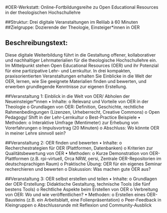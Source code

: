 #OER-Werkstatt: Online-Fortbildungsreihe zu Open Educational Resources in der theologischen Hochschullehre

##Struktur: Drei digitale Veranstaltungen im Relilab à 60 Minuten
##Zielgruppe: Dozierende der Theologie, Einsteiger*innen in OER
## Beschreibungstext: 
Diese digitale Weiterbildung führt in die Gestaltung offener, kollaborativer und nachhaltiger Lehrmaterialien für die theologische Hochschullehre ein. Im Mittelpunkt stehen Open Educational Resources (OER) und ihr Potenzial für eine partizipative Lehr- und Lernkultur. In drei kompakten, praxisorientierten Veranstaltungen erhalten Sie Einblicke in die Welt der OER, lernen, wie Sie geeignete Materialien finden und bewerten, und erwerben grundlegende Kenntnisse zur eigenen Erstellung.
	
##Veranstaltung 1: Einblick in die Welt von OER/ Abholen der Neueinsteiger*innen 
•	Inhalte:
o	Relevanz und Vorteile von OER in der Theologie
o	Grundlagen von OER: Definition, Geschichte, rechtliche Rahmenbedingungen (Lizenzen, Urheberrecht, Creative Commons)
o	Open Pedagogy/ Shift in der Lehr-Lernkultur
o	Best-Practice Beispiele
•	Methoden:
o	Interaktive Umfrage (Mentimeter) zur Erhebung von Vorerfahrungen
o	Impulsvortrag (20 Minuten)
o	Abschluss: Wo könnte OER in meiner Lehre sinnvoll sein?

##Veranstaltung 2: OER finden und bewerten
•	Inhalte:
o	Recherchestrategien für OER (Plattformen, Datenbanken)
o	Kriterien zur Qualitätsbewertung von OER
•	Methoden:
o	Kurze Demonstration von OER-Plattformen (z.B. rpi-virtuell, Orca NRW, oersi, Zentrale OER-Repositorien im deutschsprachigen Raum)
o	Praktische Übung: OER für ein eigenes Seminar recherchieren und bewerten
o	Diskussion: Was machen gute OER aus?

##Veranstaltung 3: OER selbst erstellen und teilen
•	Inhalte:
o	Grundlagen der OER-Erstellung: Didaktische Gestaltung, technische Tools (die fünf bestens Tools) 
o	Rechtliche Aspekte beim Erstellen von OER
o	Verbreitung von OER: Wo und wie veröffentlichen?
•	Methoden:
o	Erstellen eines OER-Bausteins (z.B. ein Arbeitsblatt, eine Folienpräsentation)
o	Peer-Feedback in Kleingruppen
o	Abschlussrunde mit Reflexion und Community-Ausblick

